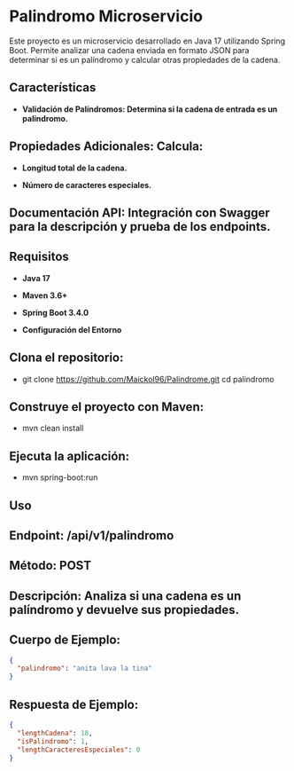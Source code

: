 # Palindromo Microservicio

Este proyecto es un microservicio desarrollado en Java 17 utilizando Spring Boot. Permite analizar una cadena enviada en formato JSON para determinar si es un palíndromo y calcular otras propiedades de la cadena.

## Características

- **Validación de Palíndromos: Determina si la cadena de entrada es un palíndromo.**

## Propiedades Adicionales: Calcula:

- **Longitud total de la cadena.**

- **Número de caracteres especiales.**

## Documentación API: Integración con Swagger para la descripción y prueba de los endpoints.

## Requisitos

- **Java 17**

- **Maven 3.6+**

- **Spring Boot 3.4.0**

- **Configuración del Entorno**

## Clona el repositorio:

- git clone https://github.com/Maickol96/Palindrome.git
cd palindromo

## Construye el proyecto con Maven:
- mvn clean install

## Ejecuta la aplicación:
- mvn spring-boot:run

## Uso

## Endpoint: /api/v1/palindromo

## Método: POST

## Descripción: Analiza si una cadena es un palíndromo y devuelve sus propiedades.

## Cuerpo de Ejemplo:
```json
{
  "palindromo": "anita lava la tina"
}
```
## Respuesta de Ejemplo:
```json
{
  "lengthCadena": 18,
  "isPalindromo": 1,
  "lengthCaracteresEspeciales": 0
}
```
